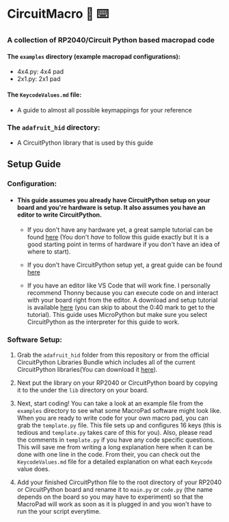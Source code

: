 # CircuitMacro 🐍 ⌨️

### A collection of RP2040/Circuit Python based macropad code
#### The `examples` directory (example macropad configurations): 
 - 4x4.py: 4x4 pad
 - 2x1.py: 2x1 pad

#### The `KeycodeValues.md` file:
 - A guide to almost all possible keymappings for your reference

### The `adafruit_hid` directory:
 - A CircuitPython library that is used by this guide

## Setup Guide

### Configuration:
 - #### This guide assumes you already have CircuitPython setup on your board and you're hardware is setup. It also assumes you have an editor to write CircuitPython.
   -  If you don't have any hardware yet, a great sample tutorial can be found [here](https://www.hackster.io/1NextPCB/how-to-build-a-pico-macro-pad-3638e6) (You don't *have* to follow this guide exactly but it is a good starting point in terms of hardware if you don't have an idea of where to start). 
  
   -  If you don't have CircuitPython setup yet, a great guide can be found [here](https://learn.adafruit.com/welcome-to-circuitpython/installing-circuitpython)
  
    -  If you have an editor like VS Code that will work fine. I personally recommend Thonny because you can execute code on and interact with your board right from the editor. A download and setup tutorial is available [here](https://www.youtube.com/watch?v=_ouzuI_ZPLs&ab_channel=CoreElectronics) (you can skip to about the 0:40 mark to get to the tutorial). This guide uses MicroPython but make sure you select CircuitPython as the interpreter for this guide to work.
  
### Software Setup:
1.  Grab the `adafruit_hid` folder from this repository or from the official CircuitPython Libraries Bundle which includes all of the current CircuitPython libraries(You can download it [here](https://circuitpython.org/libraries)).
   
2.  Next put the library on your RP2040 or CircuitPython board by copying it to the under the `lib` directory on your board.

3. Next, start coding! You can take a look at an example  file from the `examples` directory to see what some MacroPad software might look like. When you are ready to write code for your own macro pad, you can grab the `template.py` file. This file sets up and configures 16 keys (this is tedious and `template.py` takes care of this for you). Also, please read the comments in `template.py` if you have any code specific questions. This will save me from writing a long explanation here when it can be done with one line in the code. From their, you can check out the `KeycodeValues.md` file for a detailed explanation on what each `Keycode` value does.
   
4.  Add your finished CircuitPython file to the root directory of your RP2040 or CircuitPython board and rename it to `main.py` or `code.py` (the name depends on the board so you may have to experiment) so that the MacroPad will work as soon as it is plugged in and you won't have to run the your script everytime.

